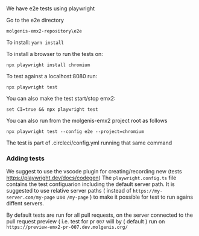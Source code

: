 #

We have e2e tests using playwright

Go to the e2e directory

`molgenis-emx2-repository\e2e`

To install:
`yarn install`

To install a browser to run the tests on:

`npx playwright install chromium`

To test against a localhost:8080 run:

`npx playwright test`

You can also make the test start/stop emx2:

`set CI=true && npx playwright test`

You can also run from the molgenis-emx2 project root as follows

`npx playwright test --config e2e --project=chromium`

The test is part of .circleci/config.yml running that same command

### Adding tests

We suggest to use the vscode plugin for creating/recording new (tests https://playwright.dev/docs/codegen)
The `playwright.config.ts` file contains the test configuarion including the default server path. It is suggested to use relative server paths ( instead of `https://my-server.com/my-page` use `/my-page` ) to make it possible for test to run agains diffent servers.

By default tests are run for all pull requests, on the server connected to the pull request preview ( i.e. test for pr `007` will by ( default ) run on `https://preview-emx2-pr-007.dev.molgenis.org/`
